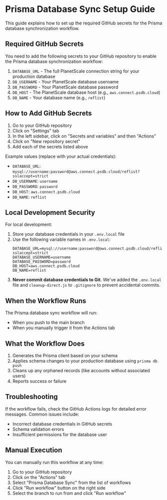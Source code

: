 # Prisma Database Sync Setup Guide

This guide explains how to set up the required GitHub secrets for the Prisma database synchronization workflow.

## Required GitHub Secrets

You need to add the following secrets to your GitHub repository to enable the Prisma database synchronization workflow:

1. `DATABASE_URL` - The full PlanetScale connection string for your production database
2. `DB_USERNAME` - Your PlanetScale database username
3. `DB_PASSWORD` - Your PlanetScale database password
4. `DB_HOST` - The PlanetScale database host (e.g., `aws.connect.psdb.cloud`)
5. `DB_NAME` - Your database name (e.g., `reflist`)

## How to Add GitHub Secrets

1. Go to your GitHub repository
2. Click on "Settings" tab
3. In the left sidebar, click on "Secrets and variables" and then "Actions"
4. Click on "New repository secret"
5. Add each of the secrets listed above

Example values (replace with your actual credentials):

- `DATABASE_URL`: `mysql://username:password@aws.connect.psdb.cloud/reflist?sslaccept=strict`
- `DB_USERNAME`: `username`
- `DB_PASSWORD`: `password`
- `DB_HOST`: `aws.connect.psdb.cloud`
- `DB_NAME`: `reflist`

## Local Development Security

For local development:

1. Store your database credentials in your `.env.local` file
2. Use the following variable names in `.env.local`:
   ```
   DATABASE_URL=mysql://username:password@aws.connect.psdb.cloud/reflist?sslaccept=strict
   DATABASE_USERNAME=username
   DATABASE_PASSWORD=password
   DB_HOST=aws.connect.psdb.cloud
   DB_NAME=reflist
   ```
3. **Never commit database credentials to Git**. We've added the `.env.local` file and `cleanup-direct.js` to `.gitignore` to prevent accidental commits.

## When the Workflow Runs

The Prisma database sync workflow will run:
- When you push to the main branch
- When you manually trigger it from the Actions tab

## What the Workflow Does

1. Generates the Prisma client based on your schema
2. Applies schema changes to your production database using `prisma db push`
3. Cleans up any orphaned records (like accounts without associated users)
4. Reports success or failure

## Troubleshooting

If the workflow fails, check the GitHub Actions logs for detailed error messages. Common issues include:

- Incorrect database credentials in GitHub secrets
- Schema validation errors
- Insufficient permissions for the database user

## Manual Execution

You can manually run this workflow at any time:

1. Go to your GitHub repository
2. Click on the "Actions" tab
3. Select "Prisma Database Sync" from the list of workflows
4. Click "Run workflow" button on the right side
5. Select the branch to run from and click "Run workflow" 
